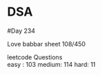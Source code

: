 # DSA

#Day 234

Love babbar sheet
    108/450
    
leetcode Questions   
easy : 103
medium: 114
hard: 11


